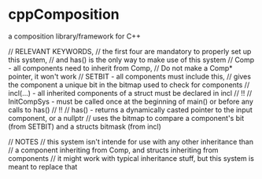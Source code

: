 # cppComposition
a composition library/framework for C++


// RELEVANT KEYWORDS,
// the first four are mandatory to properly set up this system, 
// and has() is the only way to make use of this system
// Comp - all components need to inherit from Comp, 
// Do not make a Comp* pointer, it won't work
// SETBIT - all components must include this, 
// gives the component a unique bit in the bitmap used to check for components
// incl(...) - all inherited components of a struct must be declared in incl
// !!
// InitCompSys - must be called once at the beginning of main() or before any calls to has()
// !!
// has() - returns a dynamically casted pointer to the input component, or a nullptr
// uses the bitmap to compare a component's bit (from SETBIT) and a structs bitmask (from incl)

// NOTES
// this system isn't intende for use with any other inheritance than
// a component inheriting from Comp, and structs inheriting from components
// it might work with typical inheritance stuff, but this system is meant to replace that


